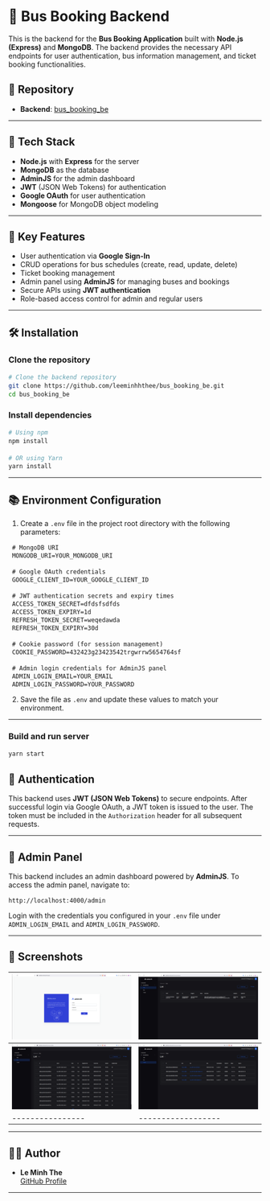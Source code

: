 
# 🚌 Bus Booking Backend

This is the backend for the **Bus Booking Application** built with **Node.js (Express)** and **MongoDB**. The backend provides the necessary API endpoints for user authentication, bus information management, and ticket booking functionalities.

## 📂 Repository

- **Backend**: [bus_booking_be](https://github.com/leeminhhthee/bus_booking_be)

---

## 🚀 Tech Stack

- **Node.js** with **Express** for the server
- **MongoDB** as the database
- **AdminJS** for the admin dashboard
- **JWT** (JSON Web Tokens) for authentication
- **Google OAuth** for user authentication
- **Mongoose** for MongoDB object modeling

---

## 🔑 Key Features

- User authentication via **Google Sign-In**
- CRUD operations for bus schedules (create, read, update, delete)
- Ticket booking management
- Admin panel using **AdminJS** for managing buses and bookings
- Secure APIs using **JWT authentication**
- Role-based access control for admin and regular users

---

## 🛠️ Installation

### Clone the repository

```bash
# Clone the backend repository
git clone https://github.com/leeminhhthee/bus_booking_be.git
cd bus_booking_be
```

### Install dependencies

```bash
# Using npm
npm install

# OR using Yarn
yarn install
```

---

## 📚 Environment Configuration

1. Create a `.env` file in the project root directory with the following parameters:

  ```env
   # MongoDB URI
   MONGODB_URI=YOUR_MONGODB_URI

   # Google OAuth credentials
   GOOGLE_CLIENT_ID=YOUR_GOOGLE_CLIENT_ID

   # JWT authentication secrets and expiry times
   ACCESS_TOKEN_SECRET=dfdsfsdfds
   ACCESS_TOKEN_EXPIRY=1d
   REFRESH_TOKEN_SECRET=weqedawda
   REFRESH_TOKEN_EXPIRY=30d

   # Cookie password (for session management)
   COOKIE_PASSWORD=432423g23423542trgwrrw5654764sf

   # Admin login credentials for AdminJS panel
   ADMIN_LOGIN_EMAIL=YOUR_EMAIL
   ADMIN_LOGIN_PASSWORD=YOUR_PASSWORD
   ```

2. Save the file as `.env` and update these values ​​to match your environment.

---

### Build and run server

```bash
yarn start
```

## 🔐 Authentication

This backend uses **JWT (JSON Web Tokens)** to secure endpoints. After successful login via Google OAuth, a JWT token is issued to the user. The token must be included in the `Authorization` header for all subsequent requests.

---

## 🎨 Admin Panel

This backend includes an admin dashboard powered by **AdminJS**. To access the admin panel, navigate to:

```
http://localhost:4000/admin
```

Login with the credentials you configured in your `.env` file under `ADMIN_LOGIN_EMAIL` and `ADMIN_LOGIN_PASSWORD`.

---

## 📸 Screenshots

| ![](demo/1.png) | ![](demo/2.png) | 
|----------------|------------------|
| ![](demo/3.png) | ![](demo/4.png) |
|----------------|------------------|

---

## 🧑‍💻 Author

- **Le Minh The**  
  [GitHub Profile](https://github.com/leeminhhthee)

---
